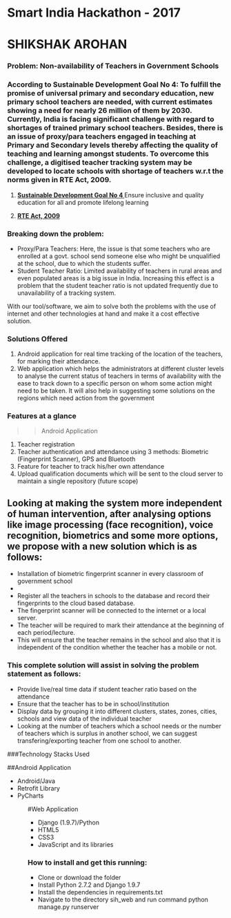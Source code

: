 # Smart India Hackathon - 2017

# SHIKSHAK AROHAN

### Problem: Non-availability of Teachers in Government Schools
### According to Sustainable Development Goal No 4: To fulfill the promise of universal primary and secondary education, new primary school teachers are needed, with current estimates showing a need for nearly 26 million of them by 2030. Currently, India is facing significant challenge with regard to shortages of trained primary school teachers. Besides, there is an issue of proxy/para teachers engaged in teaching at Primary and Secondary levels thereby affecting the quality of teaching and learning amongst students. To overcome this challenge, a digitised teacher tracking system may be developed to locate schools with shortage of teachers w.r.t the norms given in RTE Act, 2009.
1. <a href="http://www.un.org/sustainabledevelopment/education/"><strong> Sustainable Development Goal No 4 </strong></a>
Ensure inclusive and quality education for all and promote lifelong learning

2. <a href="http://mhrd.gov.in/sites/upload_files/mhrd/files/upload_document/Guidelines%20RTE.pdf"><strong> RTE Act, 2009 </strong></a>


### Breaking down the problem:

<ul>
<li>Proxy/Para Teachers: Here, the issue is that some teachers who are enrolled at a govt. school send someone else who might be unqualified at the school, due to which the students suffer.</li>
<li>Student Teacher Ratio: Limited availability of teachers in rural areas and even populated areas is a big issue in India. Increasing this effect is a problem that the student teacher ratio is not updated frequently due to unavailability of a tracking system. </li>
</ul>


With our tool/software, we aim to solve both the problems with the use of internet and other technologies at hand and make it a cost effective solution.


### Solutions Offered
<ol>
<li>Android application for real time tracking of the location of the teachers, for marking their attendance.</li>
<li>Web application which helps the administrators at different cluster levels to analyse the current status of teachers in terms of availability with the ease to track down to a specific person on whom some action might need to be taken. It will also help in suggesting some solutions on the regions which need action from the government</li>
</ol>

### Features at a glance

>> Android Application
<ol>
<li>Teacher registration</li>
<li>Teacher authentication and attendance using 3 methods: Biometric (Fingerprint Scanner), GPS and Bluetooth</li>
<li>Feature for teacher to track his/her own attendance</li>
<li>Upload qualification documents which will be sent to the cloud server to maintain a single repository (future scope)</li>
</ol>

## Looking at making the system more independent of human intervention, after analysing options like image processing (face recognition), voice recognition, biometrics and some more options, we propose with a new solution which is as follows:

<ul>
<li>Installation of biometric fingerprint scanner in every classroom of government school<li>
<li>Register all the teachers in schools to the database and record their fingerprints to the cloud based database.</li>
<li>The fingerprint scanner will be connected to the internet or a local server.</li>
<li>The teacher will be required to mark their attendance at the beginning of each period/lecture.</li>
<li>This will ensure that the teacher remains in the school and also that it is independent of the condition whether the teacher has a mobile or not.</li>
</ul>

### This complete solution will assist in solving the problem statement as follows:
<ul>
<li>Provide live/real time data if student teacher ratio based on the attendance</li>
<li>Ensure that the teacher has to be in school/institution</li>
<li>Display data by grouping it into different clusters, states, zones, cities, schools and view data of the individual teacher</li>
<li>Looking at the number of teachers which a school needs or the number of teachers which is surplus in another school, we can suggest transfering/exporting teacher from one school to another.</li>
</ul>



###Technology Stacks Used

##Android Application
<ul>
<li>Android/Java</li>
<li>Retrofit Library</li>
<li>PyCharts</li>
<ul>


#Web Application
<ul>
<li>Django (1.9.7)/Python</li>
<li>HTML5</li>
<li>CSS3</li>
<li>JavaScript and its libraries</li>
</ul>

### How to install and get this running:

<ul>
<li>Clone or download the folder</li>
<li>Install Python 2.7.2 and Django 1.9.7</li>
<li>Install the dependencies in requirements.txt</li>
<li>Navigate to the directory sih_web and run command python manage.py runserver</li>
<ul>
